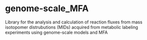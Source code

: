# genome-scale_MFA
Library for the analysis and calculation of reaction fluxes from mass isotopomer distrubutions (MIDs) acquired from metabolic labeling experiments using genome-scale models and MFA
